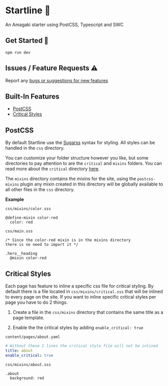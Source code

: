 # Startline 🏁

An Amagaki starter using PostCSS, Typescript and SWC

## Get Started 🚀

`npm run dev`

## Issues / Feature Requests ⚠️

Report any [bugs or suggestions for new features](https://github.com/frzrbox/startline/issues)

## Built-In Features

- [PostCSS](#postcss)
- [Critical Styles](#critical-styles)

## PostCSS

By default Startline use the [Sugarss](https://github.com/postcss/sugarss)
syntax for styling. All styles can be handled in the `css` directory.

You can customize your folder structure however you like, but some directories
to pay attention to are the `critical` and `mixins` folders. You can read more
about the `critical` directory [here](#critical-styles).

The `mixins` directory contains the mixins for the site, using the
`postcss-mixins` plugin any mixin created in this directory will be globally
available to all other files in the `css` directory.

**Example**

`css/mixins/color.sss`

```sugarss
@define-mixin color-red
  color: red
```

`css/main.sss`

```sugarss
/* Since the color-red mixin is in the mixins directory
there is no need to import it */

.hero__heading
  @mixin color-red
```

## Critical Styles

Each page has feature to inline a specific css file for critical styling. By default
there is a file located in `css/mixins/critical.sss` that will be inlined to every
page on the site. If you want to inline specific critical styles per page you
have to do 2 things.

1. Create a file in the `css/mixins` directory that contains the same title as a
   page template.

2. Enable the the critical styles by adding `enable_critical: true`

`content/pages/about.yaml`

```yaml
# Without these 2 lines the critical style file will not be inlined
title: about
enable_critical: true
```

`css/mixins/about.sss`

```sugarss
.about
  background: red
```

